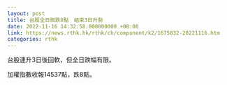```yaml
---
layout: post
title: 台股全日微跌8點　結束3日升勢
date: 2022-11-16 14:32:58.000000000 +08:00
link: https://news.rthk.hk/rthk/ch/component/k2/1675832-20221116.htm
categories: rthk
---
```


台股連升3日後回軟，但全日跌幅有限。

加權指數收報14537點，跌8點。
